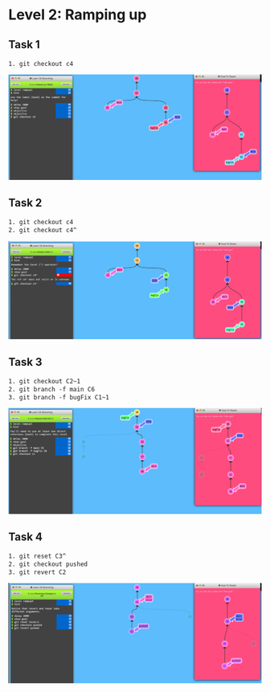 
# Level 2: Ramping up

## Task 1

```
1. git checkout c4
```
![alt text]({653E8A3D-102D-450B-B51F-A3A67FEB24DB}.png)

## Task 2
```
1. git checkout c4
2. git checkout c4^
```
![alt text]({4233E050-48BC-4A24-9F20-8A680426A86D}.png)

## Task 3
```
1. git checkout C2~1
2. git branch -f main C6
3. git branch -f bugFix C1~1
```
![alt text]({995F4DD2-7B38-4D32-89E5-EDC4C5E9521D}.png)

## Task 4
```
1. git reset C3^
2. git checkout pushed
3. git revert C2
```
![alt text]({51E5D8E2-611D-42B9-BDC3-18D836D71560}.png)